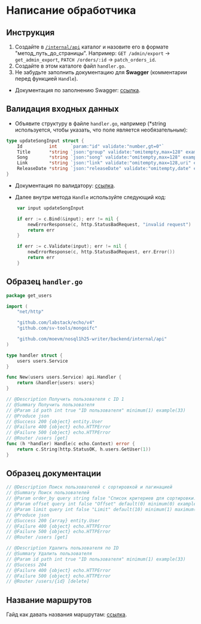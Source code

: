 # Написание обработчика
## Инструкция
1. Создайте в [`/internal/api`](../internal/api) каталог и назовите его в формате "метод_путь_до_страницы". Например: `GET /admin/export` → `get_admin_export`, `PATCH /orders/:id` → `patch_orders_id`.
2. Создайте в этом каталоге файл `handler.go`.
3. Не забудьте заполнить документацию для **Swagger** (комментарии перед функцией `Handle`).

* Документация по заполнению Swagger: [ссылка](https://github.com/swaggo/swag/blob/master/README.md).

## Валидация входных данных
* Объявите структуру в файле `handler.go`, например (*string используется, чтобы указать, что поле является необязательным):
```go
type updateSongInput struct {
	Id          int     `param:"id" validate:"number,gt=0"`
	Title       *string `json:"group" validate:"omitempty,max=128" example:"Promo for vegetables"`
	Song        *string `json:"song" validate:"omitempty,max=128" example:"Best Compilation"`
	Link        *string `json:"link" validate:"omitempty,max=128,uri" example:"https://www.youtube.com/watch?v=Xsp3_a-PMTw"`
	ReleaseDate *string `json:"releaseDate" validate:"omitempty,date" example:"2006-06-22"`
}
```

* Документация по валидатору: [ссылка](https://github.com/go-playground/validator/blob/master/README.md).

* Далее внутри метода `Handle` используйте следующий код:
```go
	var input updateSongInput

	if err := c.Bind(&input); err != nil {
		newErrorResponse(c, http.StatusBadRequest, "invalid request")
		return err
	}

	if err := c.Validate(input); err != nil {
		newErrorResponse(c, http.StatusBadRequest, err.Error())
		return err
	}
```

## Образец `handler.go`
```go
package get_users

import (
	"net/http"

	"github.com/labstack/echo/v4"
	"github.com/sv-tools/mongoifc"

	"github.com/moevm/nosql1h25-writer/backend/internal/api"
)

type handler struct {
	users users.Service
}

func New(users users.Service) api.Handler {
	return &handler{users: users}
}

// @Description Получить пользователя с ID 1
// @Summary Получить пользователя
// @Param id path int true "ID пользователя" minimum(1) example(33)
// @Produce json
// @Success 200 {object} entity.User
// @Failure 400 {object} echo.HTTPError
// @Failure 500 {object} echo.HTTPError
// @Router /users [get]
func (h *handler) Handle(c echo.Context) error {
	return c.String(http.StatusOK, h.users.GetUser(1))
}
```

## Образец документации
```go
// @Description Поиск пользователей с сортировкой и пагинацией
// @Summary Поиск пользователей
// @Param order_by query string false "Список критериев для сортировки. Если не указан порядок, то по возрастанию." example(id:asc,name:desc,created_at)
// @Param offset query int false "Offset" default(0) minimum(0) example(10)
// @Param limit query int false "Limit" default(10) minimum(1) maximum(20) example(10)
// @Produce json
// @Success 200 {array} entity.User
// @Failure 400 {object} echo.HTTPError
// @Failure 500 {object} echo.HTTPError
// @Router /users [get]
```

```go
// @Description Удалить пользователя по ID
// @Summary Удалить пользователя
// @Param id path int true "ID пользователя" minimum(1) example(33)
// @Success 204
// @Failure 400 {object} echo.HTTPError
// @Failure 500 {object} echo.HTTPError
// @Router /users/{id} [delete]
```

## Название маршрутов
Гайд как давать названия маршрутам: [ссылка](https://restfulapi.net/resource-naming/).